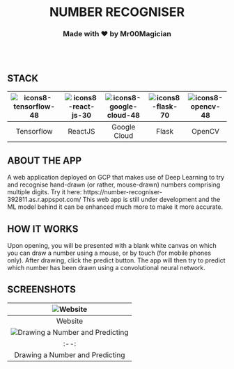 <h1 align = "center"> NUMBER RECOGNISER 
  <h3 align = "center"> Made with ❤️ by Mr00Magician
  </h3>
</h1>
<br>
<br>

<h2 id ="STACK"> STACK </h2>

|![icons8-tensorflow-48](https://github.com/Mr00Magician/Number-Recogniser/assets/92143521/de97b3a7-3956-41b7-a3e6-bcfd4106060b)| ![icons8-react-js-30](https://github.com/Mr00Magician/Number-Recogniser/assets/92143521/3714c1dc-3466-48a2-81cb-22de03e84563)| ![icons8-google-cloud-48](https://github.com/Mr00Magician/Number-Recogniser/assets/92143521/8a551efa-78e8-4d4c-ba86-bf5ffbd5e761)| ![icons8-flask-70](https://github.com/Mr00Magician/Number-Recogniser/assets/92143521/f3f72d85-e52b-442d-a855-5a45631bdad5)| ![icons8-opencv-48](https://github.com/Mr00Magician/Number-Recogniser/assets/92143521/ef53804d-2f32-4c09-9daa-0f1b4f799827)|
| :--: | :--: | :--: | :--: | :--: |
| Tensorflow | ReactJS | Google Cloud | Flask | OpenCV | Python | HTML | CSS | Javascript |

<h2 id ="ABOUT"> ABOUT THE APP </h2>
A web application deployed on GCP that makes use of Deep Learning to try and recognise hand-drawn (or rather, mouse-drawn) numbers comprising multiple digits. Try it here: https://number-recogniser-392811.as.r.appspot.com/
This web app is still under development and the ML model behind it can be enhanced much more to make it more accurate.

<h2 id ="HOW IT WORKS"> HOW IT WORKS </h2>
Upon opening, you will be presented with a blank white canvas on which you can draw a number using a mouse, or by touch (for mobile phones only). After drawing, click the predict button. The app will then try to predict which number has been drawn using a convolutional neural network.

<h2 id ="SCREENSHOTS"> SCREENSHOTS </h2>

|![Website](https://github.com/Mr00Magician/Number-Recogniser/assets/92143521/d58eff74-2f28-459a-bfa9-d09eb3868d45)|
| :--: |
|Website|
|![Drawing a Number and Predicting](https://github.com/Mr00Magician/Number-Recogniser/assets/92143521/fa97cf32-3889-4ce8-b39b-44815e610014)|
| :--: |
|Drawing a Number and Predicting|
